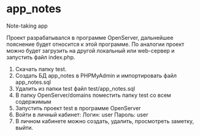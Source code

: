 # app_notes
Note-taking app

Проект разрабатывался в программе OpenServer, дальнейшее пояснение будет относится к этой программе. 
По аналогии проект можно будет загрузить на другой локальный или web-сервер и запустить файл index.php.

1. Скачать папку test.
2. Создать БД app_notes в PHPMyAdmin и импортировать файл app_notes.sql
3. Удалить из папки test файл test/app_notes.sql
4. В папку OpenServer/domains поместить папку test со всем содержимым
5. Запустить проект test в программе OpenServer
6. Войти в личный кабинет: Логин: user
						   Пароль: user
7. В личном кабинете можно создать, удалить, просмотреть заметку, выйти.
